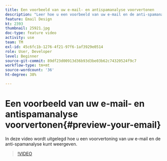 ```yaml
---
title: Een voorbeeld van uw e-mail- en antispamanalyse voorvertonen
description: "Leer hoe u een voorbeeld van uw e-mail en de anti-spamanalyse kunt bekijken."
feature: Email Design
kt: 2393
thumbnail: 25921.jpg
doc-type: feature video
activity: use
team: TM
exl-id: 45c6fc1b-1276-4f21-97f6-1af3929e0514
role: User, Developer
level: Beginner
source-git-commit: 89df23d00913d36b93d3be03b62c74320524f9c7
workflow-type: tm+mt
source-wordcount: '36'
ht-degree: 38%

---
```


# Een voorbeeld van uw e-mail- en antispamanalyse voorvertonen{#preview-your-email}

In deze video wordt uitgelegd hoe u een voorvertoning van uw e-mail en de anti-spamanalyse kunt weergeven.

>[!VIDEO](https://video.tv.adobe.com/v/25921?quality=12&learn=on)
